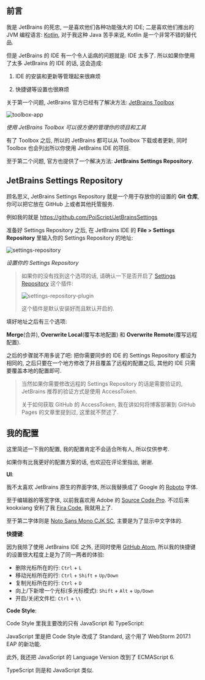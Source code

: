 前言
---

我是 JetBrains 的死忠,
一是喜欢他们各种功能强大的 IDE;
二是喜欢他们推出的 JVM 编程语言:
[Kotlin](https://kotlinlang.org/),
对于我这种 Java 苦手来说,
Kotlin 是一个非常不错的替代品.

但是 JetBrains 的 IDE 有一个令人诟病的问题就是: IDE 太多了.
所以如果你使用了太多 JetBrains 的 IDE 的话, 这会造成:

1. IDE 的安装和更新等管理起来很麻烦

2. 快捷键等设置也很麻烦

关于第一个问题, JetBrains 官方已经有了解决方法:
[JetBrains Toolbox](https://www.jetbrains.com/toolbox/app)

![toolbox-app](https://c1.staticflickr.com/3/2805/33376053311_b9a620b4a7_o.jpg)

_使用 JetBrains Toolbox 可以很方便的管理你的项目和工具_

有了 Toolbox 之后,
所以的 JetBrains 都可以从 Toolbox 下载或者更新,
同时 Toolbox 也会列出所以你使用 JetBrains IDE 的项目.

至于第二个问题,
官方也提供了一个解决方法: **JetBrains Settings Repository**.

JetBrains Settings Repository
---

顾名思义, JetBrains Settings Repository
就是一个用于存放你的设置的 **Git 仓库**,
你可以把它放在 GitHub 上或者其他托管服务.

例如我的就是 https://github.com/PoiScript/JetBrainsSettings

准备好 Settings Repository 之后,
在 JetBrains IDE 的 **File > Settings Repository**
里输入你的 Settings Repository 的地址:

![settings-repository](https://c2.staticflickr.com/4/3901/33348177492_4cd9f7fed4_o.png)

_设置你的 Settings Repository_

> 如果你的没有找到这个选项的话,
> 请确认一下是否开启了
> [Settings Repository](https://plugins.jetbrains.com/plugin/7566-settings-repository)
> 这个插件:
>
> ![settings-repository-plugin](https://c2.staticflickr.com/4/3872/33348177642_ffb2e9019b_o.png)
>
> 这个插件是默认安装好而且默认开启的.

填好地址之后有三个选项:

**Merge**(合并), **Overwrite Local**(覆写本地配置)
和 **Overwrite Remote**(覆写远程配置).

之后的步骤就不用多说了吧:
把你需要同步的 IDE 的 Settings Repository 都设为相同的,
之后只要在一个地方修改了并且覆盖了远程的配置之后,
其他的 IDE 只需要覆盖本地的配置即可.

> 当然如果你需要修改远程的 Settings Repository 的话是需要验证的,
> JetBrains 推荐的验证方式是使用 AccessToken.
>
> 关于如何获取 GitHub 的 AccessToken,
> 我在讲如何将博客部署到 GitHub Pages 的文章里提到过,
> 这里就不赘述了.

我的配置
---

这里简述一下我的配置,
我的配置肯定不会适合所有人,
所以仅供参考.

如果你有比我更好的配置方案的话,
也欢迎在评论里指出, 谢谢.

**UI**:

我不太喜欢 JetBrains 原生的界面字体,
所以我替换成了 Google 的
[Roboto](https://fonts.google.com/specimen/Roboto) 字体.

至于编辑器的等宽字体,
以前我喜欢用 Adobe 的
[Source Code Pro](https://fonts.google.com/specimen/Source+Code+Pro).
不过后来 kookxiang 安利了我
[Fira Code](https://github.com/tonsky/FiraCode),
我就用上了.

至于第二字体则是
[Noto Sans Mono CJK SC](https://www.google.com/get/noto/help/cjk/),
主要是为了显示中文字体的.

**快捷键**:

因为我除了使用 JetBrains IDE 之外,
还同时使用
[GitHub Atom](https://atom.io/),
所以我的快捷键的设置很大程度上是为了同一两者的体验:

- 删除光标所在的行: `Ctrl` + `L`
- 移动光标所在的行: `Ctrl` + `Shift` + `Up/Down`
- 复制光标所在的行: `Ctrl` + `D`
- 向上/下新增一个光标(多光标模式): `Shift` + `Alt` + `Up/Down`
- 开启/关闭文件栏: `Ctrl` + `\\`

**Code Style**:

Code Style 里我主要改的只有 JavaScript 和 TypeScript:

JavaScript 里是把 Code Style 改成了 Standard,
这个用了 WebStorm 2017.1 EAP 的新功能.

此外, 我还把 JavaScript 的 Language Version 改到了 ECMAScript 6.

TypeScript 则是和 JavaScript 类似.
